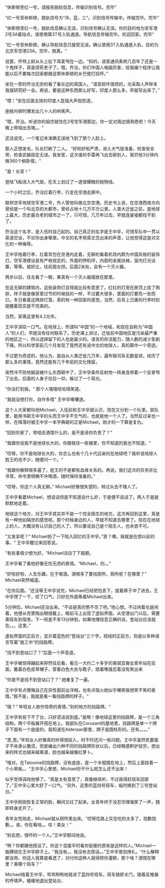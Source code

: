 “休斯顿至红一号，请报告脱轨信息，传输识别信号。完毕”

“红一号至休斯顿，脱轨信号为”冷，蓝，三“。识别信号传输中。传输完毕。完毕“

”休斯顿至红一号，脱轨信息确认无误，识别信号确认无误。你的目的地为空军港2号3A着陆点，请使用第3T号入轨通道。导航信息传输完毕。欢迎回家。完毕“

“红一号至休斯顿，确认导航信息已接受无误。确认使用3T入轨通道入轨，目的为北京军空港23A。完毕，脱离。“

说罢，怀特上尉从头上扯下耳麦甩在一边。“妈的，语音通讯条例几百年了还是一个鬼样子，真是烦死老子了。喂，乔治，你们中国人电脑厉害，给我编个程序让我能以后不要每次回家都跟这帮休斯顿的乡巴佬打招呼。”

坐在一旁的乔治无奈的看了看左边的英国人。“语音软件很烦的，光采取人声样本我就研究好一会。再说，要是这种东西那么好写，印度人那么多，早就写出来了。”

“喂！”坐在后面五排的印度人昆瑙大声抱怨道。

座舱内顿时爆发出几十人的哄笑声。

”喂，乔治。听说你的祖宗就住在2号空军港那边，你一定对周边很熟悉吧！今天晚上带咱出去喝。。“

还没说完，一个笔记本准确无误地飞到了那个人脸上。

那人正想发毛，队长打断了二人。 ”好啦好啦严肃，进入大气层准备，检查安全带，检查武器固定无误。我发誓，这次谁的手雷再飞出去砸到人，我罚他3分钟内做360个俯卧撑。“

”是！长官！“

登陆飞船进入大气层，在天上划过了一道很耀眼的抛物线。

一个小时之后，乔治扛着行李，行走在空港走廊中。

联邦空军地球空军港二号，外人管他叫做北京空港。历史书上说，在空港西南方向曾经是一个叫北京的大都市，曾经占地十几万平方公里。人类大迁徙之前，是地球上最大，历史最古老的城市之一了。只可惜，几万年过去，早就连废墟都找不到了。

乔治这个名字，是入伍时自己起的。自己真正的名字是王中孚，可惜军队中一贯以英语交谈，不论你出身哪里。中文的名字用英文念出来的声音，让他觉得这是对文化的一种侮辱。

王中孚拖着行李，扛着背包在空港内走着，无聊的看着机场内颇为中国风格的装饰灯。空军港建设是有严格规定的，外面的停机坪，内部的金属扶梯，室内灯光设置，等等。就好比，往前面左拐，后面2米处，会有一个灭火器。

两步以后，往左看了一眼，果真有一个灭火器摆放在那里。

在这无聊的建筑内，这些装饰灯显得就比较有意思了。红红的灯笼在房顶上挂了两排，样子就是像家里过节的时候挂的一样，不过要大很多，里面的灯要亮一些而已。冬日看着这两排灯笼，真的有一种回家的感觉。当然，后背上沉重的行李时刻提醒着现实是不完美的。

当然，家离这里有4.2光年。

王中孚深叹一口气。在地球上，所谓叫“中国“的一个地域，和现在自称为”中国人“的人们，早就没有任何联系了。历史课上讲过，迁徙前中国地区是污染最严重的地区之一，所以选择留下的人也是最少的。语言的存活能力，随人数的减少急剧下降。所以科学家前几个月发现了竟然还有说中文的地球人，真的算作一个奇迹。

不过更为奇迹的，他认为，是自从人类迁徙几万年，遍布银河系无数星球，经历了那么多的事情，竟然还能有几千年前的文化残留。

突然冷不防地脑袋被什么东西砸中了，王中孚条件反射地一转身连带着一个反掌甩了出去，后面的人身子往后一仰，躲过了一个耳光。

“你没打到我。“ 那个人嘻嘻哈哈得笑道。

”我就没想打你，自作多情“ 王中孚嘟囔道。

这个人大家都叫他Michael，入伍前和王中孚就认识，现在又分到一个队里。部队里，能用书砸王中孚的头而王中孚不生气的，也就是他一个人了。当然反过来也一样，在降落时被王中孚一本字典砸的正是Michael。刚才的一下算是复仇。

“回到你家了，带咱去酒馆什么的，是不是该你负责了？”

“我跟你说我不是地球长大的，你跟我住一栋楼里，你不知道的我也不知道。“

”哎呀，你不是地球长大的，你怎么也有个几十代远亲的在地球吧？我听说地球人姓王的也不少，随便问一个。“

”我跟你解释很多遍了，姓王的不是都有血缘关系的。再说，我们这次的任务非比寻常，命令里明确不许喝酒，随时保持准备的。”

“哎呀，你这个人真无聊。” Michael好像很失望的，转过头去不理人了。

王中孚看着Michael，想说话但是不知道说什么好，于是便不说话了。两人于是就默默地走着。

地球这个地方，对王中孚其实并不是一个完全陌生的地方。这次再回到这里，真是有一种恍如隔世的感觉呢。那个时候身边的人，早就不知道去哪里了。现在在地球上的人，大概没有认识自己的人了。所以要说自己是个陌生人，也未尝不可。

”又发呆呢？“ Michael拍了一下陷入回忆的王中孚。”恩？噢。我就是在想以前的事。“ 王中孚醒过来回答说。

”有些事情少想为好。“Michael活动了下肩膀。

王中孚看了看他好像无忧无虑的表情。“Michael，你。。”

“好啦好啦，人生乐趣，在于喝酒。酒喝多了要找厕所，厕所呢？在哪里？” Michael突然喊道。

“在你后面。“还没等王中孚说完，Michael已经把包丢下，提着裤子冲了进去。王中孚愣了一下，叹了口气，只好在外面等着Michael出来。

5分钟后，Michael还没出来。“不会是真的憋不住了吧。”他心想。不过闲着也是闲着，他便从兜里掏出眼镜戴上，眼前马上出现了虚拟界面。从空港出门以后，需要乘班车到宿舍。下一班差不多13分钟到，如果地理信息正确的话，登站台应该就在。。。这里。”

虚拟界面的正前方，显示着蓝色的“登站台”三个字。视线的正前方，则是以多种语言写着”施工中“的挡路牌。

”找不到登站口了？“后面一个声音道。

王中孚被惊得蹦起来猝然往后看，看见一大约二十多岁的美貌亚裔女青年站在后面，戴着白色皮草帽子，穿着白色大衣与靴子，捂着嘴强忍着没有笑出来

"你是不是找不到登站口了？“ 她重复了一遍。

王中孚有点懊悔自己在异性面前出洋相，也有点恼火她似乎嘲笑版想笑不笑的表情。”我不是，我就是看一看挡路牌的样子。“

”哦？“ 年轻女人故作惊奇的表情，”别的地方的挡路牌。“ 

王中孚有些下不了台，只好谎话说到底。”是啊！像地球这里的挡路牌，是一个三角结构，两个平板展开搭在地上。我部队在Corusant的基地里，挡路牌是单一个牌子下面有一个底座的。我知道在Alderaan那里，牌子是圆柱形的。还有。。。。”

“恩,恩。”年轻女人好像真的听得很投入，时不时还问一些问题。王中孚虽然死要面子不肯承认撒谎，但是编出六种不同的挡路牌形状以后，已经略感黔驴技穷，想出来的样式也越来越离谱，脸也越来越像红萝卜。

”哦对，在Tatooine的挡路牌，没有底座，是一个木棍插在地上，然后上面挂着一个小黑板。。“王中孚心里想，Michael你干什么呢怎么还不出来！

似乎觉得调戏他够了。“真是太有意思了，真像继续听，不过我得赶班车回家了。”王中孚心里大舒了一口气。“另外，这里的蓝四号班车，临时换到了三号登站台。” 

王中孚刚刚恢复正常的脸，瞬间又红了起来。女青年终于没忍住噗嗤笑了一声，随即转身走开了。

青年女性刚走，Michael就从厕所里出来。“哎呀在路上实在吃的太多了，抱歉抱歉。。诶，你在看啥。。哇！美女！”

“别去想，很坏的一个人。”王中孚郁闷地说。

“啊？你都跟他搭话了。你这个混蛋平时看你挺傻的原来是这样的人。”Michael一胳膊锁在王中孚脖子上。“我没有。。我没有去搭话。。”王中孚使劲挣扎。“什么解释都没用，你这人我算是看透了，对付你这种人就得把你灌醉。那个啥？酒馆在哪里？乘哪个班车？”

Michael拖着王中孚，骂骂咧咧地晃进了蓝四号班车。班车随即关门，随着反推器的呼啸声，缓缓地退出登站台，

